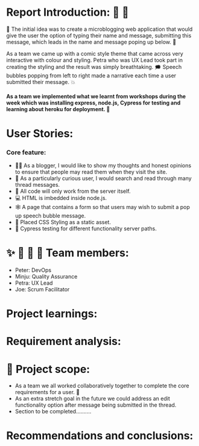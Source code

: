 # Report Introduction: 💬 🦸

:purple_heart: The initial idea was to create a microblogging web application that would give the user the option of typing their name and message, submitting this message, which leads in the name and message poping up below. :thought_balloon:

As a team we came up with a comic style theme that came across very interactive with colour and styling. Petra who was UX Lead took part in creating the styling and the result was simply breathtaking. :right_anger_bubble: Speech bubbles popping from left to right made a narrative each time a user submitted their message. :boom:

#### As a team we implemented what we learnt from workshops during the week which was installing express, node.js, Cypress for testing and learning about heroku for deployment. :space_invader:

# User Stories:

### Core feature:
   - 🧑‍💻 As a blogger, I would like to show my thoughts and honest opinions to ensure that people may read them when they visit the site.
   - 🧵 As a particularly curious user, I would search and read through many thread messages. 
   - 📶 All code will only work from the server itself.
   - 💻 HTML is imbedded inside node.js.
   - 🕸 A page that contains a form so that users may wish to submit a pop up speech bubble message.
   - 🎨 Placed CSS Styling as a static asset.
   - 🤖 Cypress testing for different functionality server paths. 

# ✨ 🦾 💽 🤩 Team members:

- Peter: DevOps
- Minju: Quality Assurance
- Petra: UX Lead
- Joe: Scrum Facilitator

# Project learnings:


# Requirement analysis:


# 🧠 Project scope:

- As a team we all worked collaboratively together to complete the core requirements for a user. 🙌
- As an extra stretch goal in the future we could address an edit functionality option after message being submitted in the thread.
- Section to be completed..........

# Recommendations and conclusions:


